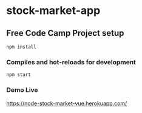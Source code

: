 # stock-market-app

## Free Code Camp Project setup
```
npm install
```

### Compiles and hot-reloads for development
```
npm start
```

### Demo Live

https://node-stock-market-vue.herokuapp.com/

